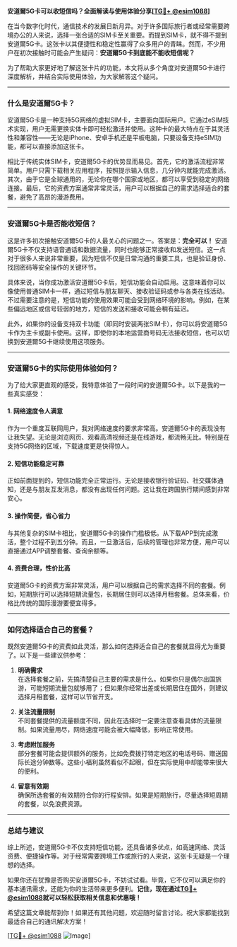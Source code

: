 **安道爾5G卡可以收短信吗？全面解读与使用体验分享[[TG💪+ @esim1088](https://t.me/s/esim1088)]**

在当今数字化时代，通信技术的发展日新月异。对于许多国际旅行者或经常需要跨境办公的人来说，选择一张合适的SIM卡至关重要。而提到SIM卡，就不得不提到安道爾5G卡。这张卡以其便捷性和稳定性赢得了众多用户的青睐。然而，不少用户在初次接触时可能会产生疑问：**安道爾5G卡到底能不能收短信呢？**

为了帮助大家更好地了解这张卡片的功能，本文将从多个角度对安道爾5G卡进行深度解析，并结合实际使用体验，为大家解答这个疑问。

---

### **什么是安道爾5G卡？**

安道爾5G卡是一种支持5G网络的虚拟SIM卡，主要面向国际用户。它通过eSIM技术实现，用户无需更换实体卡即可轻松激活并使用。这种卡的最大特点在于其灵活性和兼容性——无论是iPhone、安卓手机还是平板电脑，只要设备支持eSIM功能，都可以直接添加这张卡。

相比于传统实体SIM卡，安道爾5G卡的优势显而易见。首先，它的激活流程非常简单。用户只需下载相关应用程序，按照提示输入信息，几分钟内就能完成激活。其次，由于它是全球通用的，无论你在哪个国家或地区，都可以享受到稳定的网络连接。最后，它的资费方案通常非常灵活，用户可以根据自己的需求选择适合的套餐，避免了高昂的漫游费用。

---

### **安道爾5G卡是否能收短信？**

这是许多初次接触安道爾5G卡的人最关心的问题之一。答案是：**完全可以！** 安道爾5G卡不仅支持语音通话和数据流量，同时也能够正常接收和发送短信。这一点对于很多人来说非常重要，因为短信不仅是日常沟通的重要工具，也是验证身份、找回密码等安全操作的关键环节。

具体来说，当你成功激活安道爾5G卡后，短信功能会自动启用。这意味着你可以像使用普通SIM卡一样，通过短信与朋友聊天、接收验证码或参与各类在线活动。不过需要注意的是，短信功能的使用效果可能会受到网络环境的影响。例如，在某些偏远地区或信号较弱的地方，短信的发送和接收可能会稍有延迟。

此外，如果你的设备支持双卡功能（即同时安装两张SIM卡），你可以将安道爾5G卡作为主卡或副卡使用。这样，即使你的本地运营商号码无法接收短信，也可以切换到安道爾5G卡继续使用这项服务。

---

### **安道爾5G卡的实际使用体验如何？**

为了给大家更直观的感受，我特意体验了一段时间的安道爾5G卡。以下是我的一些真实感受：

#### **1. 网络速度令人满意**
作为一个重度互联网用户，我对网络速度的要求非常高。安道爾5G卡的表现没有让我失望。无论是浏览网页、观看高清视频还是在线游戏，都流畅无比。特别是在支持5G网络的区域，下载速度更是快得惊人。

#### **2. 短信功能稳定可靠**
正如前面提到的，短信功能完全正常运行。无论是接收银行验证码、社交媒体通知，还是与朋友互发消息，都没有出现任何问题。这让我在跨国旅行期间感到非常安心。

#### **3. 操作简便，省心省力**
与其他复杂的SIM卡相比，安道爾5G卡的操作门槛极低。从下载APP到完成激活，整个过程不到五分钟。而且，一旦激活后，后续的管理也非常方便，用户可以直接通过APP调整套餐、查询余额等。

#### **4. 资费合理，性价比高**
安道爾5G卡的资费方案非常灵活，用户可以根据自己的需求选择不同的套餐。例如，短期旅行可以选择短期流量包，长期居住则可以选择月租套餐。总体来看，价格比传统的国际漫游要便宜得多。

---

### **如何选择适合自己的套餐？**

既然安道爾5G卡的资费如此灵活，那么如何选择适合自己的套餐就显得尤为重要了。以下是一些建议供参考：

1. **明确需求**  
   在选择套餐之前，先搞清楚自己主要的需求是什么。如果你只是偶尔出国旅游，可能短期流量包就够用了；但如果你经常出差或长期居住在国外，则建议选择月租套餐，这样可以节省开支。

2. **关注流量限制**  
   不同套餐提供的流量额度不同，因此在选择时一定要注意查看具体的流量限制。如果流量用尽，网络速度可能会被大幅降低，影响正常使用。

3. **考虑附加服务**  
   部分套餐可能会提供额外的服务，比如免费拨打特定地区的电话号码、赠送国际长途分钟数等。这些小福利虽然看似不起眼，但在实际使用中却能带来很大的便利。

4. **留意有效期**  
   确保所选套餐的有效期符合你的行程安排。如果是短期旅行，尽量选择短周期的套餐，以免浪费资源。

---

### **总结与建议**

综上所述，安道爾5G卡不仅支持短信功能，还具备诸多优点，如高速网络、灵活资费、便捷操作等。对于经常需要跨境工作或旅行的人来说，这张卡无疑是一个理想的选择。

如果你还在犹豫是否购买安道爾5G卡，不妨试试看。毕竟，它不仅可以满足你的基本通讯需求，还能为你的生活带来更多便利。**记住，现在通过[TG💪+ @esim1088](https://t.me/s/esim1088)就可以轻松获取相关信息和优惠哦！**

希望这篇文章能帮到你！如果还有其他问题，欢迎随时留言讨论。祝大家都能找到最适合自己的通讯解决方案！

[[TG💪+ @esim1088](https://t.me/s/esim1088) ![Image](https://i.postimg.cc/4NQfJmqS/Snipaste-2025-05-13-00-14-12.png)]